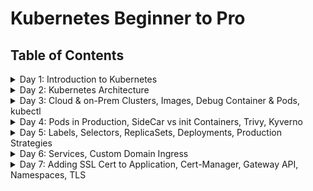 
# Kubernetes Beginner to Pro

## Table of Contents
<details>
<summary>Day 1: Introduction to Kubernetes</summary>

- [YAML & Linting](docs/day1/yaml_and_linting.md)
- [Linux Commands](docs/day1/linux_commands.md)
- [Docker & Kubernetes](docs/day1/docker_and_kubernetes.md)

</details>

<details>
<summary>Day 2: Kubernetes Architecture</summary>

- [What are APIs](docs/day2/api.md)
- [REST vs gRPC APIs](docs/day2/rest-grpc-api.md)
- [Daemon vs DaemonSet](docs/day2/daemon-vs-daemonset.md)
- [ETC vs ETCD](docs/day2/etc-vs-etcd.md)
- [Kubernetes Architecture Overview](docs/day2/kubernetes-architecture-overview.md)
- [Kube-Api-Server](docs/day2/kube-api-server.md)
- [Admission Controllers](docs/day2/admission-controllers.md)
- [ETCD](docs/day2/etcd.md)
- [Kube-Scheduler](docs/day2/kube-scheduler.md)
- [Kube-Controller-Manager](docs/day2/kube-controller-manager.md)
- [Kube-Proxy and Kubelet](docs/day2/kube-proxy-and-kubelet.md)
- [CRI, CSI, and CNI](docs/day2/cri-csi-cni.md)
- [Kube-Proxy vs CNI](docs/day2/kube-proxy-vs-cni.md)
- [Blog Summary: Scaling Kubernetes to 7,500 Nodes](docs/day2/scaling-kubernetes-to-7500-nodes-summary.md)
- [Optional: Scenarios on Pod Communication](docs/day2/scenarios-on-pod-communication.md)
- [Optional: Key Metrics](docs/day2/key-metrics.md)
- [Resources](docs/day2/resources.md)

</details>

<details>
<summary>Day 3: Cloud & on-Prem Clusters, Images, Debug Container & Pods, kubectl</summary>

- [Kubernetes Clusters - GKE](docs/day3/kubernetes-clusters.md)
- [Kind Cluster](docs/day3/kind-cluster.md)
- [Interview Questions: Kubernetes Version Management](docs/day3/interview-questions.md)
- [Kubeadm](docs/day3/kubeadm.md)
- [Cluster & Objects](docs/day3/cluster-and-objects.md)
- [Images](docs/day3/docker-containers.md)
- [Containers](docs/day3/understanding-containers.md)
- [Kubectl](docs/day3/kubectl.md)
- [Pods](docs/day3/pods.md)
- [Exec In The Pod](docs/day3/exec-in-the-pod.md)
- [Debug Containers](docs/day3/debug-containers.md)

</details>

<details>
<summary>Day 4: Pods in Production, SideCar vs init Containers, Trivy, Kyverno</summary>

- [Image Security: Trivy](docs/day4/image-security.md)
- ['bat' Command](docs/day4/bat-command.md)
- [Policy: Kyverno (Admission Controller)](docs/day4/kyverno.md)
- [Kube Linter for Poduction Grade YAML](docs/day4/kube-linter.md)
- [Kube Bench for Cluster Security](docs/day4/kube-bench.md)
- [Static Pods, DaemonSets, Deployments, and Back-Off Algorithms](docs/day4/static-pods.md)
- [Init Container](docs/day4/init-container.md)
- [Sidecar vs Init Containers](docs/day4/sidecar-vs-init-containers.md)
- [Pod/Container Lifecycle](docs/day4/container-cycle.md)
- [Termination of Pods](docs/day4/termination-of-pods.md)
- [Runtime Class](docs/day4/runtime-class.md)
  
</details>

<details>
<summary>Day 5: Labels, Selectors, ReplicaSets, Deployments, Production Strategies</summary>

- [Labels & Selectors](docs/day5/labels-selectors.md)
- [Revisiting Kubernetes Architecture](docs/day5/revisiting-kubernetes-architecture.md)
- [Kubernetes YAML File Key Value Details](docs/day5/pod-yaml-file.md)
- [See Labels](docs/day5/see-labels.md)
- [kubectl Create vs Apply](docs/day5/kubectl-create-vs-apply.md)
- [Update and Add Labels](docs/day5/update-and-add-labels.md)
- [Metadata vs Spec Labels](docs/day5/metadata-vs-spec-labels.md)
- [ReplicaSets](docs/day5/replicasets.md)
- [Deployments](docs/day5/deployments.md)
- [Deployment Strategies](docs/day5/deployment-strategy.md)
- [Rollout Strategy](docs/day5/rollout-strategy.md)

</details>

<details>
<summary>Day 6: Services, Custom Domain Ingress</summary>

- [Deployments and Service](docs/day6/problems-with-deployment.md)
- [Application Deployment Begins](docs/day6/application-deployment-begins.md)
- [Service Types](docs/day6/service-types.md)
- [Endpoints vs Endpoint-Slices](docs/day6/endpoints-and-endpoint-slices.md)
- [Editing Endpoint Slices](docs/day6/editing-endpoint-slices.md)
- [Endpoint Slices Review](docs/day6/endpoint-slices-review.md)
- [Configure the --max-endpoints-per-slice Flag](docs/day6/configure-the-max-endpoints-per-slice-flag.md)
- [Ports in Services](docs/day6/ports-in-services.md)
- [IPs: Cluster, Node, and Service](docs/day6/kubernetes-ips.md)
- [ClusterIP (Service IP) vs Service IP](docs/day6/clusterip-vs-service-ip.md)
- [Load Balancer Service](docs/day6/load-balancer-service.md)
- [Ingress](docs/day6/ingress-and-ingress-controller.md)
- [Names of Some Ingress Controllers](docs/day6/names-of-some-ingress-controllers.md)
- [Annotations](docs/day6/annotations.md)
- [Ingress Class](docs/day6/use-of-ingress-class.md)
- [DNS Record Types: CNAME vs A-Record](docs/day6/cname-vs-a-record.md)
- [Optional Project: Customizing Load Balancer Algorithms in Kubernetes](docs/day6/customizing-load-balancer-algorithms.md)
- [Optional Project: Geolocation based Ingress Project](docs/day6/geolocation-ingress-step-by-step-guide.md)

</details>

<details>
<summary>Day 7: Adding SSL Cert to Application, Cert-Manager, Gateway API, Namespaces, TLS</summary>

- [Certificates Overview](docs/day7/certificates.md)
- [Certificates: Issuer vs Cluster Issuer](docs/day7/certificates-issuer-vs-cluster-issuer.md)
- [Public and Private Keys](docs/day7/public-and-private-keys.md)
- [TLS and mTLS](docs/day7/tls-and-mtls.md)
- [Let's Encrypt: Revolutionizing Web Security with Free, Automated SSL/TLS Certificates](docs/day7/lets-encrypt.md)
- [Install Cert Manager](docs/day7/install-cert-manager.md)
- [Cluster Issuer YAML Manifest](docs/day7/cluster-issuer-yaml-manifest.md)
- [Prod vs Staging Servers](docs/day7/prod-vs-staging-server.md)
- [Adding Certificates](docs/day7/adding-certificates.md)
- [Project TBD: Currency Converter + Weather App + Best Places to Visit](docs/day7/weather-app.md)
- [Problems with Ingress](docs/day7/problems-with-ingress.md)
- [Gateway API Advantages](docs/day7/advantages-of-gateway-api.md)
- [Gateway API Configuration](docs/day7/gateway-api.md)
- [Gateway API on Cloud Providers: GCP, AWS, and Azure](docs/day7/gateway-api-on-gcp-aws-and-azure.md)

</details>













